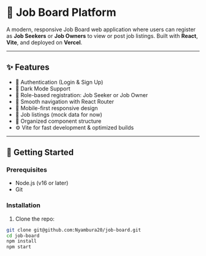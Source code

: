 # 💼 Job Board Platform

A modern, responsive Job Board web application where users can register as **Job Seekers** or **Job Owners** to view or post job listings. Built with **React**, **Vite**, and deployed on **Vercel**.

---

## ✨ Features

- 🔐 Authentication (Login & Sign Up)
- 🌙 Dark Mode Support
- 🎯 Role-based registration: Job Seeker or Job Owner
- 🧭 Smooth navigation with React Router
- 📱 Mobile-first responsive design
- 📝 Job listings (mock data for now)
- 📂 Organized component structure
- ⚙️ Vite for fast development & optimized builds

---

## 🚀 Getting Started

### Prerequisites

- Node.js (v16 or later)
- Git

### Installation

1. Clone the repo:

```bash
git clone git@github.com:Nyambura20/job-board.git
cd job-board
npm install
npm start
```
